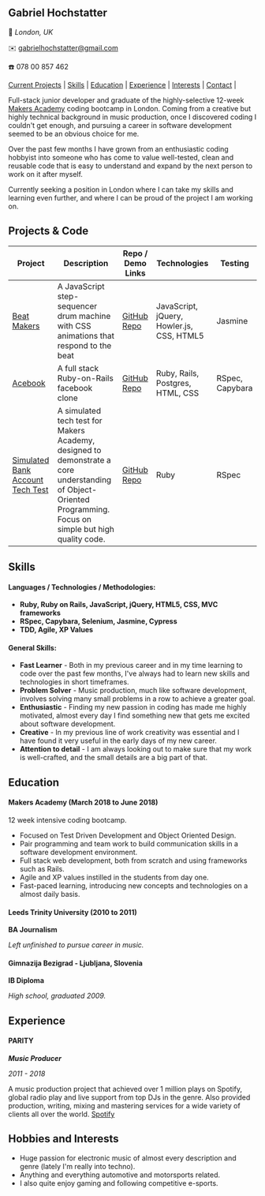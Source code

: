 ## Gabriel Hochstatter

📍 *London, UK*

✉️ gabrielhochstatter@gmail.com

☎️ 078 00 857 462

[Current Projects](#projects) | [Skills](#skills) | [Education](#education) | [Experience](#experience) | [Interests](#interests) | [Contact](#contact) |

Full-stack junior developer and graduate of the highly-selective 12-week [Makers Academy](https://github.com/makersacademy) coding bootcamp in London. Coming from a creative but highly technical background in music production, once I discovered coding I couldn't get enough, and pursuing a career in software development seemed to be an obvious choice for me.

Over the past few months I have grown from an enthusiastic coding hobbyist into someone who has come to value well-tested, clean and reusable code that is easy to understand and expand by the next person to work on it after myself.

Currently seeking a position in London where I can take my skills and learning even further, and where I can be proud of the project I am working on.

## <a name="projects">Projects & Code</a>

Project | Description | Repo / Demo Links | Technologies | Testing
--- | --- | --- | --- | ---
[Beat Makers](https://drum-machine-fksukfijbx.now.sh/) | A JavaScript step-sequencer drum machine with CSS animations that respond to the beat | [GitHub Repo](https://github.com/gabrielhochstatter/drum-machine) | JavaScript, jQuery, Howler.js, CSS, HTML5 | Jasmine
[Acebook](https://github.com/gabrielhochstatter/acebook-byte-2) | A full stack Ruby-on-Rails facebook clone | [GitHub Repo](https://github.com/gabrielhochstatter/acebook-byte-2) | Ruby, Rails, Postgres, HTML, CSS | RSpec, Capybara
[Simulated Bank Account Tech Test](https://github.com/gabrielhochstatter/bank-account) | A simulated tech test for Makers Academy, designed to demonstrate a core understanding of Object-Oriented Programming. Focus on simple but high quality code. | [GitHub Repo](https://github.com/gabrielhochstatter/bank-account) | Ruby | RSpec

## <a name="skills">Skills</a>

#### Languages / Technologies / Methodologies:

- **Ruby, Ruby on Rails, JavaScript, jQuery, HTML5, CSS, MVC frameworks**
- **RSpec, Capybara, Selenium, Jasmine, Cypress**
- **TDD, Agile, XP Values**

#### General Skills:

- **Fast Learner** - Both in my previous career and in my time learning to code over the past few months, I've always had to learn new skills and technologies in short timeframes.
- **Problem Solver** - Music production, much like software development, involves solving many small problems in a row to achieve a greater goal.
- **Enthusiastic** - Finding my new passion in coding has made me highly motivated, almost every day I find something new that gets me excited about software development.
- **Creative** - In my previous line of work creativity was essential and I have found it very useful in the early days of my new career.
- **Attention to detail** - I am always looking out to make sure that my work is well-crafted, and the small details are a big part of that.

## <a name="education">Education</a>

#### Makers Academy (March 2018 to June 2018)
12 week intensive coding bootcamp.

- Focused on Test Driven Development and Object Oriented Design.
- Pair programming and team work to build communication skills in a software development environment.
- Full stack web development, both from scratch and using frameworks such as Rails.
- Agile and XP values instilled in the students from day one.
- Fast-paced learning, introducing new concepts and technologies on a almost daily basis.

#### Leeds Trinity University (2010 to 2011)
**BA Journalism**

*Left unfinished to pursue career in music.*

#### Gimnazija Bezigrad - Ljubljana, Slovenia
**IB Diploma**

*High school, graduated 2009.*

## <a name="experience">Experience</a>

#### PARITY
***Music Producer***

*2011 - 2018*

A music production project that achieved over 1 million plays on Spotify, global radio play and live support from top DJs in the genre.
Also provided production, writing, mixing and mastering services for a wide variety of clients all over the world. [Spotify](https://open.spotify.com/artist/1L4Il7L0c0kU1bVAQbrQkv?si=ph9AaYWETM2lpeBl2LD69A)

## <a name="interests">Hobbies and Interests</a>

- Huge passion for electronic music of almost every description and genre (lately I'm really into techno).
- Anything and everything automotive and motorsports related.
- I also quite enjoy gaming and following competitive e-sports.
